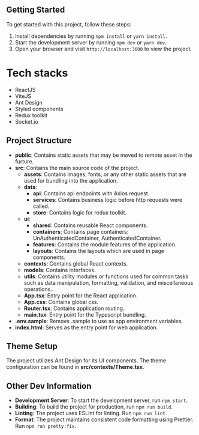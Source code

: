 ## Getting Started

To get started with this project, follow these steps:

1. Install dependencies by running `npm install` or `yarn install`.
2. Start the development server by running `npm dev` or `yarn dev`.
3. Open your browser and visit `http://localhost:3000` to view the project.

# Tech stacks

- ReactJS
- ViteJS
- Ant Design
- Styled components
- Redux toolkit
- Socket.io

## Project Structure

- **public**: Contains static assets that may be moved to remote asset in the furture.
- **src**: Contains the main source code of the project.
  - **assets**: Contains images, fonts, or any other static assets that are used for bundling into the application.
  - **data**: 
    - **api**: Contains api endpoints with Axios request.
    - **services**: Contains business logic before http requests were called.
    - **store**: Contains logic for redux toolkit.
  - **ui**: 
    - **shared**: Contains reusable React components.
    - **containers**: Contains page containers: UnAuthenticatedContainer, AuthenticatedContainer.
    - **features**: Contains the module features of the application.
    - **layouts**: Contains the layouts which are used in page components.
  - **contexts**: Contains global React contexts.
  - **models**: Contains interfaces.
  - **utils**: Contains utility modules or functions used for common tasks such as data manipulation, formatting, validation, and miscellaneous operations..
  - **App.tsx**: Entry point for the React application.
  - **App.css**: Contains global css.
  - **Router.tsx**: Contains application routing.
  - **main.tsx**: Entry point for the Typescript bundling.
- **.env.sample**: Remove .sample to use as app environment variables.
- **index.html**: Serves as the entry point for web application.

## Theme Setup

The project utilizes Ant Design for its UI components. The theme configuration can be found in **src/contexts/Theme.tsx**.

## Other Dev Information

- **Development Server**: To start the development server, run `npm start`.
- **Building**: To build the project for production, run `npm run build`.
- **Linting**: The project uses ESLint for linting. Run `npm run lint`.
- **Format**: The project maintains consistent code formatting using Prettier. Run `npm run pretty:fix`.
